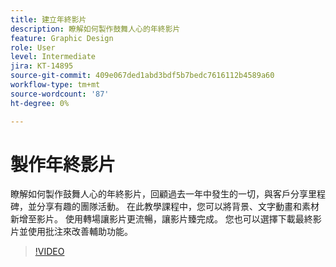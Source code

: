 ```yaml
---
title: 建立年終影片
description: 瞭解如何製作鼓舞人心的年終影片
feature: Graphic Design
role: User
level: Intermediate
jira: KT-14895
source-git-commit: 409e067ded1abd3bdf5b7bedc7616112b4589a60
workflow-type: tm+mt
source-wordcount: '87'
ht-degree: 0%

---
```


# 製作年終影片

瞭解如何製作鼓舞人心的年終影片，回顧過去一年中發生的一切，與客戶分享里程碑，並分享有趣的團隊活動。 在此教學課程中，您可以將背景、文字動畫和素材新增至影片。 使用轉場讓影片更流暢，讓影片臻完成。 您也可以選擇下載最終影片並使用批注來改善輔助功能。

>[!VIDEO](https://video.tv.adobe.com/v/3427121?quality=12&learn=on&hidetitle=true)
